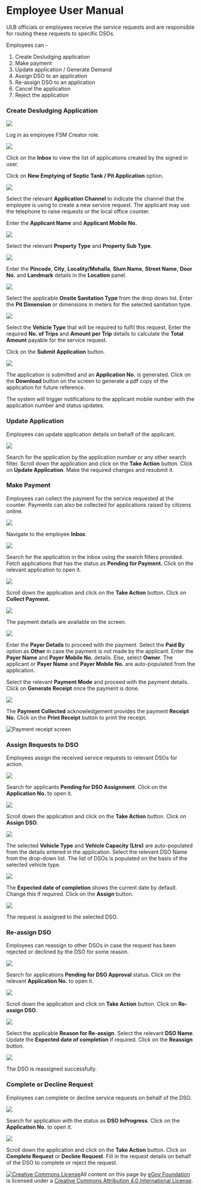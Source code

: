 # Employee User Manual

ULB officials or employees receive the service requests and are responsible for routing these requests to specific DSOs.

Employees can -

1. Create Desludging application
2. Make payment
3. Update application / Generate Demand
4. Assign DSO to an application
5. Re-assign DSO to an application
6. Cancel the application
7. Reject the application

### Create Desludging Application

![](../../../.gitbook/assets/emp-l1.png)

Log in as employee FSM Creator role.

![](../../../.gitbook/assets/cemp1.png)

Click on the **Inbox** to view the list of applications created by the signed in user.

Click on **New Emptying of Septic Tank / Pit Application** option.

![](../../../.gitbook/assets/cemp2.png)

Select the relevant **Application Channel** to indicate the channel that the employee is using to create a new service request. The applicant may use the telephone to raise requests or the local office counter. 

Enter the **Applicant Name** and **Applicant Mobile No.**

![](../../../.gitbook/assets/cemp3.png)

Select the relevant **Property Type** and **Property Sub Type**.

![](../../../.gitbook/assets/cemp4.png)

Enter the **Pincode**, **City**, **Locality/Mohalla**, **Slum Name**, **Street Name**, **Door No.** and **Landmark** details in the **Location** panel.

![](../../../.gitbook/assets/cemp5.png)

Select the applicable **Onsite Sanitation Type** from the drop down list. Enter the **Pit Dimension** or dimensions in meters for the selected sanitation type.

![](../../../.gitbook/assets/cemp6.png)

Select the **Vehicle Type** that will be required to fulfil this request. Enter the required **No. of Trips** and **Amount per Trip** details to calculate the **Total Amount** payable for the service request.

Click on the **Submit Application** button.

![](../../../.gitbook/assets/cemp7.png)

The application is submitted and an **Application No.** is generated. Click on the **Download** button on the screen to generate a pdf copy of the application for future reference.

The system will trigger notifications to the applicant mobile number with the application number and status updates.

### Update Application

Employees can update application details on behalf of the applicant.

![](../../../.gitbook/assets/emp-update-app.png)

Search for the application by the application number or any other search filter. Scroll down the application and click on the **Take Action** button. Click on **Update Application**. Make the required changes and resubmit it.

### Make Payment

Employees can collect the payment for the service requested at the counter. Payments can also be collected for applications raised by citizens online.

![](../../../.gitbook/assets/emp-coll1.png)

Navigate to the employee **Inbox**.

![](../../../.gitbook/assets/emp-coll2.png)

Search for the application in the inbox using the search filters provided. Fetch applications that has the status as **Pending for Payment.** Click on the relevant application to open it.

![](../../../.gitbook/assets/emp-coll3.png)

Scroll down the application and click on the **Take Action** button. Click on **Collect Payment.**

![](../../../.gitbook/assets/emp-coll4.png)

The payment details are available on the screen. 

![](../../../.gitbook/assets/emp-coll5.png)

Enter the **Payer Details** to proceed with the payment. Select the **Paid By** option as **Other** in case the payment is not made by the applicant. Enter the **Payer Name** and **Payer Mobile No.** details. Else, select **Owner**. The applicant or **Payer Name** and **Payer Mobile No.** are auto-populated  from the application. 

Select the relevant **Payment Mode** and proceed with the payment details. Click on **Generate Receipt** once the payment is done.

![](../../../.gitbook/assets/emp-coll6.png)

The **Payment Collected** acknowledgement provides the payment **Receipt No.** Click on the **Print Receipt** button to print the receipt.

![Payment receipt screen](../../../.gitbook/assets/emp10.png)

### Assign Requests to DSO

Employees assign the received service requests to relevant DSOs for action.

![](../../../.gitbook/assets/emp-dso-assign.png)

Search for applicants **Pending for DSO Assignment**. Click on the **Application No.** to open it.

![](../../../.gitbook/assets/emp-dso-assign1.png)

Scroll down the application and click on the **Take Action** button. Click on **Assign DSO**.

![](../../../.gitbook/assets/emp-dso-assign2.png)

The selected **Vehicle Type** and **Vehicle Capacity \(Ltrs\)** are auto-populated from the details entered in the application. Select the relevant DSO Name from the drop-down list. The list of DSOs is populated on the basis of the selected vehicle type. 

![](../../../.gitbook/assets/emp-dso-assign3.png)

The **Expected date of completion** shows the current date by default. Change this if required. Click on the **Assign** button.

![](../../../.gitbook/assets/emp-dso-assign4.png)

The request is assigned to the selected DSO.

### Re-assign DSO

Employees can reassign to other DSOs in case the request has been rejected or declined by the DSO for some reason.

![](../../../.gitbook/assets/emp-dso-reassign.png)

Search for applications **Pending for DSO Approval** status. Click on the relevant **Application No.** to open it.

![](../../../.gitbook/assets/emp-dso-reassign1.png)

Scroll down the application and click on **Take Action** button. Click on **Re-assign DSO**.

![](../../../.gitbook/assets/emp-dso-reassign2.png)

Select the applicable **Reason for Re-assign**. Select the relevant **DSO Name**. Update the **Expected date of completion** if required. Click on the **Reassign** button. 

![](../../../.gitbook/assets/emp-dso-reassign3.png)

The DSO is reassigned successfully.

### Complete or Decline Request

Employees can complete or decline service requests on behalf of the DSO.

![](../../../.gitbook/assets/emp-compl-req1.png)

Search for application with the status as **DSO InProgress**. Click on the **Application No.** to open it.

![](../../../.gitbook/assets/image%20%28104%29.png)

Scroll down the application and click on the **Take Action** button. Click on **Complete Request** or **Decline Request**. Fill in the request details on behalf of the DSO to complete or reject the request.

 [![Creative Commons License](https://i.creativecommons.org/l/by/4.0/80x15.png)](http://creativecommons.org/licenses/by/4.0/)All content on this page by [eGov Foundation ](https://egov.org.in/)is licensed under a [Creative Commons Attribution 4.0 International License](http://creativecommons.org/licenses/by/4.0/).

